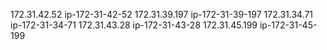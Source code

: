 172.31.42.52 ip-172-31-42-52
172.31.39.197 ip-172-31-39-197
172.31.34.71 ip-172-31-34-71
172.31.43.28 ip-172-31-43-28
172.31.45.199 ip-172-31-45-199
